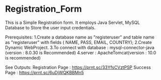# Registration_Form
This is a Simple Registration form. It employs Java Servlet, MySQL Database to Store the user input credentials.

Prerequisites:
1.Create a database name as "registeruser" and table name as "registeruser" with fields ( NAME, PASS, EMAIL, COUNTRY);
2.Create Dynamic WebProject.
3.To connect with database : mysql-connector-java (version : 8.0.30 is Recommended)
4.server : ApacheTomcat(version : 10.0 is recommended)

See Outputs:
Registration Page : https://prnt.sc/33YfsCVztPSP 
Success Page : https://prnt.sc/6uDjWQKBBMn5
